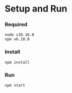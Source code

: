 

# Setup and Run

### Required
```
node v10.16.0
npm v6.10.0
```

### Install
```
npm install
```

  ### Run
```
npm start
```

